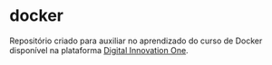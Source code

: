 # docker
Repositório criado para auxiliar no aprendizado do curso de Docker disponível na plataforma [Digital Innovation One](https://digitalinnovation.one/).
